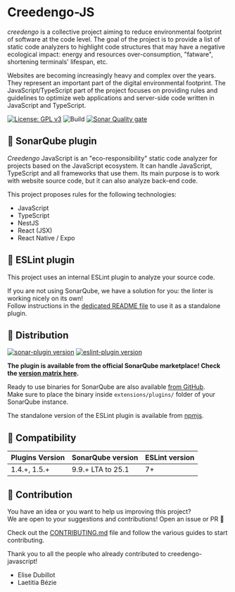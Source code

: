 # Creedengo-JS

_creedengo_ is a collective project aiming to reduce environmental footprint of software at the code level. The goal of the project is to provide a list of static code analyzers to highlight code structures that may have a negative ecological impact: energy and resources over-consumption, "fatware", shortening terminals' lifespan, etc.

Websites are becoming increasingly heavy and complex over the years. They represent an important part
of the digital environmental footprint. The JavaScript/TypeScript part of the project focuses on providing rules and guidelines to optimize web applications and server-side code written in JavaScript and TypeScript.

[![License: GPL v3](https://img.shields.io/badge/License-GPLv3-blue.svg)](https://www.gnu.org/licenses/gpl-3.0)
![Build](https://github.com/green-code-initiative/creedengo-javascript/actions/workflows/ci.yml/badge.svg)
[![Sonar Quality gate](https://img.shields.io/sonar/quality_gate/green-code-initiative_ecoCode-linter?server=https%3A%2F%2Fsonarcloud.io)](https://sonarcloud.io/project/overview?id=green-code-initiative_ecoCode-linter)

## 🌿 SonarQube plugin

_Creedengo_ JavaScript is an "eco-responsibility" static code analyzer for projects based on the JavaScript ecosystem. It
can handle JavaScript, TypeScript and all frameworks that use them. Its main purpose is to work with website source
code, but it can also analyze back-end code.

This project proposes rules for the following technologies:

- JavaScript
- TypeScript
- NestJS
- React (JSX)
- React Native / Expo

## 🔧 ESLint plugin

This project uses an internal ESLint plugin to analyze your source code.

If you are not using SonarQube, we have a solution for you: the linter is working nicely on its own! \
Follow instructions in the [dedicated README file](eslint-plugin/README.md) to use it as a standalone plugin.

## 🛒 Distribution

[![sonar-plugin version](https://img.shields.io/github/v/release/green-code-initiative/creedengo-javascript?label=SonarQube%20plugin)](https://github.com/green-code-initiative/creedengo-javascript/releases/latest)
[![eslint-plugin version](https://img.shields.io/npm/v/@creedengo/eslint-plugin?label=ESLint%20plugin)](https://npmjs.com/package/@creedengo/eslint-plugin)

**The plugin is available from the official SonarQube marketplace! Check the
[version matrix here](https://docs.sonarsource.com/sonarqube/latest/instance-administration/plugin-version-matrix/).**

Ready to use binaries for SonarQube are also
available [from GitHub](https://github.com/green-code-initiative/creedengo-javascript/releases). \
Make sure to place the binary inside `extensions/plugins/` folder of your SonarQube instance.

The standalone version of the ESLint plugin is available from [npmjs](https://npmjs.com/package/@creedengo/eslint-plugin).

## 🧩 Compatibility

| Plugins Version | SonarQube version | ESLint version |
| --------------- | ----------------- | -------------- |
| 1.4.+, 1.5.+    | 9.9.+ LTA to 25.1 | 7+             |

## 🤝 Contribution

You have an idea or you want to help us improving this project? \
We are open to your suggestions and contributions! Open an issue or PR 🚀

Check out the [CONTRIBUTING.md](CONTRIBUTING.md) file
and follow the various guides to start contributing.

Thank you to all the people who already contributed to creedengo-javascript!

- Elise Dubillot
- Laetitia Bézie
